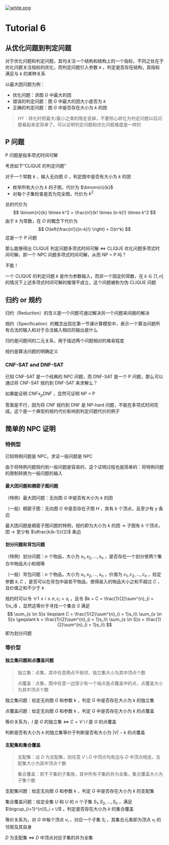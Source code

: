 [![white.png](https://i.loli.net/2019/04/11/5cae134487910.png)](https://github.com/i1123581321/NJU-open-resource)

# Tutorial 6

## 从优化问题到判定问题

对于优化问题和判定问题，其均关注一个结构和结构上的一个指标，不同之处在于优化问题关注指标的优化，而判定问题引入参数 $k$ ，判定是否存在结构，其指标满足与 $k$ 的某种关系

以最大团问题为例：

* 优化问题：求图 $G$ 中最大的团
* 错误的判定问题：图 $G$ 中最大的团大小是否为 $k$
* 正确的判定问题：图 $G$ 中是否存在大小为 $k$ 的团

> HY：转化时把最大/最小之类的限定丢掉，不要担心转化为判定问题以后问题看起来变简单了。可以证明判定问题和优化问题难度是一样的

## P 问题

P 问题是指多项式时间可解

考虑如下“CLIQUE 的判定问题”

对于一个常数 $k$ ，输入无向图 $G$ ，判定图中是否有大小为 $k$ 的团

* 枚举所有大小为 $k$ 的子图，代价为 $\binom{n}{k}$
* 对每个子集检查是否为完全图，代价为 $k^2$

总的代价为
$$
\binom{n}{k} \times k^2 = \frac{n!}{k! \times (n-k)!} \times k^2
$$
由于 $k$ 为常数，在 $O$ 的概念下代价为
$$
O\left(\frac{n!}{(n-k)!} \right) = O(n^k)
$$
这是一个 P 问题

那么能够得出 CLIQUE 判定问题多项式时间可解 $\iff$ CLIQUE 优化问题多项式时间可解，即一个 NPC 问题多项式时间可解，从而 NP = P 吗？

不能！

一个 CLIQUE 的判定问题 $k$ 是作为参数输入，而非一个固定的常数，在 $k \in [1, n]$ 的情况下上述多项式时间可解的推理不成立，这个问题被称为伪 CLIQUE 问题

## 归约 or 规约

归约（Reduction）的含义是一个问题可通过解决另一个问题来间接的解决

规约（Specification）的概念出现在第一节课计算模型中，表示一个算法问题所有合法的输入和对于合法输入相应的输出是什么

归约是问题间的二元关系，用于描述两个问题相对的难易程度

规约是算法问题的明确定义

### CNF-SAT and DNF-SAT

已知 CNF-SAT 是一个经典的 NPC 问题，而 DNF-SAT 是一个 P 问题，那么可以通过将 CNF-SAT 规约到 DNF-SAT 来求解么？

如果能证明 $CNF \leqslant_p DNF$ ，显然可证明 NP = P

答案是不行，因为将 CNF 规约到 DNF 是 NP-hard 问题，不能在多项式时间完成。这个是一个典型的规约代价影响到判定问题代价的例子

## 简单的 NPC 证明

### 特例型

已知特例问题是 NPC，求证一般问题是 NPC

由于将特例问题规约到一般问题是容易的，这个证明过程也是简单的：将特例问题的限制转换为一般问题的输入

#### 最大团问题和稠密子图问题

（特例）最大团问题：无向图 $G$ 中是否有大小为 $k$ 的团

（一般）稠密子图：无向图 $G$ 中是否存在子图 $H$ ，其有 $k$ 个顶点，且至少有 $y$ 条边

最大团问题是稠密子图问题的特例，规约即为大小为 $k$ 的团 $\to$ 子图有 $k$ 个顶点，团 $\to$ 至少有 $\dfrac{k(k-1)}{2}$ 条边

#### 划分问题和背包问题

（特例）划分问题：$n$ 个物品，大小为 $s_1, s_2, \dots, s_n$ ，是否存在一个划分使两个集合中物品大小和相等

（一般）背包问题：$n$ 个物品，大小为 $s_1, s_2, \dots, s_n$ ，价值为 $c_1, c_2, \dots, c_n$ ，给定参数 $k, C$ ，是否可以在背包中装若干物品，使得装入的物品大小之和不超过 $C$ ，且价值之和不少于 $k$

规约时可以令 $\forall 1 \leqslant i \leqslant n, c_i = s_i$ ，且令 $k = C = \frac{1}{2}\sum^{n}_{i = 1}s_i$ ，显然这等价于寻找一个集合 $S$ 满足 
$$
\sum_{s \in S}s \leqslant C = \frac{1}{2}\sum^{n}_{i = 1}s_i\\
\sum_{s \in S}s \geqslant k = \frac{1}{2}\sum^{n}_{i = 1}s_i\\
\sum_{s \in S}s = \frac{1}{2}\sum^{n}_{i = 1}s_i\\
$$
即为划分问题

### 等价型

#### 独立集问题和点覆盖问题

> 独立集：点集，其中任意两点不相邻，独立集大小为其中顶点个数
>
> 点覆盖：点集，图中任意一边至少有一个端点是点覆盖中的点，点覆盖大小为其中顶点个数

独立集问题：给定无向图 $G$ 和参数 $k$ ，判定 $G$ 中是否存在大小为 $k$ 的独立集

点覆盖问题：给定无向图 $G$ 和参数 $k$ ，判定 $G$ 中是否存在大小为 $k$ 的点覆盖

等价关系为，$I$ 是 $G$ 的独立集 $\iff$ $C = V \setminus I$ 是 $G$ 的点覆盖

判断是否有大小为 $k$ 的独立集等价于判断是否有大小为 $|V| - k$  的点覆盖

#### 支配集和集合覆盖

> 支配集：设 $D$ 为支配集，则任意 $V \setminus D$ 中顶点均有边与 $D$ 中顶点相连，支配集大小为其中顶点个数
>
> 集合覆盖：若干子集的子集族，其中所有子集的并为全集，集合覆盖大小为子集个数

支配集问题：给定无向图 $G$ 和参数 $k$ ，判定 $G$ 中是否存在大小为 $k$ 的支配集

集合覆盖问题：给定全集 $U$ 和 $U$ 的 $n$ 个子集 $S_1, S_2, \dots ,S_n$ ，满足 $\bigcup_{i=1}^{n}S_i = U$ ，判定是否存在大小为 $k$ 的集合覆盖

等价关系为，对 $G$ 中每个顶点 $v_i$ ，对应一个子集 $S_i$ ，其集合元素即为顶点 $v_i$ 的邻居及其自身

$D$ 为支配集 $\iff$ $D$ 中顶点对应子集的并为全集